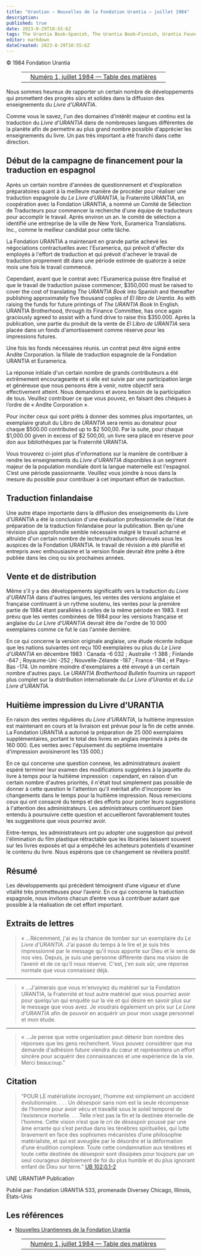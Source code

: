 ```yaml
---
title: "Urantian — Nouvelles de la Fondation Urantia — juillet 1984"
description: 
published: true
date: 2023-8-29T10:55:6Z
tags: The Urantia Book—Spanish, The Urantia Book—Finnish, Urantia Foundation, Urantian News, article
editor: markdown
dateCreated: 2023-8-29T10:55:6Z
---
```


<p class="v-card v-sheet theme--light grey lighten-3 px-2">© 1984 Fondation Urantia</p>
<figure class="table chapter-navigator">
  <table>
    <tbody>
      <tr>
        <td>
        </td>
        <td>
        <a href="/fr/index/articles_uf_urantian#numéro-1-juillet-1984">
          <span class="mdi mdi-book-open-variant"></span><span class="pl-2">Numéro 1, juillet 1984 — Table des matières</span>
        </a>
        </td>
        <td>
        </td>
      </tr>
    </tbody>
  </table>
</figure>





Nous sommes heureux de rapporter un certain nombre de développements qui promettent des progrès sûrs et solides dans la diffusion des enseignements du _Livre d'URANTIA_.

Comme vous le savez, l'un des domaines d'intérêt majeur et continu est la traduction du _Livre d'URANTIA_ dans de nombreuses langues différentes de la planète afin de permettre au plus grand nombre possible d'apprécier les enseignements du livre. Un pas très important a été franchi dans cette direction.

## Début de la campagne de financement pour la traduction en espagnol

Après un certain nombre d'années de questionnement et d'exploration préparatoires quant à la meilleure manière de procéder pour réaliser une traduction espagnole du _Le Livre d'URANTIA_, la Fraternité URANTIA, en coopération avec la Fondation URANTIA, a nommé un Comité de Sélection de Traducteurs pour commencer la recherche d'une équipe de traducteurs pour accomplir le travail. Après environ un an. le comité de sélection a identifié une entreprise de la ville de New York, Euramerica Translations. Inc., comme le meilleur candidat pour cette tâche.

La Fondation URANTIA a maintenant en grande partie achevé les négociations contractuelles avec l'Euramerica, qui prévoit d'affecter dix employés à l'effort de traduction et qui prévoit d'achever le travail de traduction proprement dit dans une période estimée de quatorze à seize mois une fois le travail commencé.

Cependant, avant que le contrat avec l'Euramerica puisse être finalisé et que le travail de traduction puisse commencer, $350,000 must be raised to cover the cost of translating _The URANTIA Book_ into Spanish and thereafter publishing approximately five thousand copIes of _El libro de Urantia_. As with raising the funds for future printings of _The URANTIA Book_ In English. URANTIA Brotherhood, through its Finance Committee, has once again graciously agreed to assist with a fund drive to raise this $350.000. Après la publication, une partie du produit de la vente de _El Libro de URANTIA_ sera placée dans un fonds d'amortissement comme réserve pour les impressions futures.

Une fois les fonds nécessaires réunis. un contrat peut être signé entre Andite Corporation. la filiale de traduction espagnole de la Fondation URANTIA et Euramerica.

La réponse initiale d'un certain nombre de grands contributeurs a été extrêmement encourageante et si elle est suivie par une participation large et généreuse que nous pensons être à venir, notre objectif sera effectivement atteint. Nous demandons et avons besoin de la participation de tous. Veuillez contribuer ce que vous pouvez, en faisant des chèques à l’ordre de « Andite Corporation ».

Pour inciter ceux qui sont prêts à donner des sommes plus importantes, un exemplaire gratuit du Libro de _URANTIA_ sera remis au donateur pour chaque $500.00 contributed up to $2 500,00. Par la suite, pour chaque $1,000.00 given in excess of $2 500,00, un livre sera placé en réserve pour don aux bibliothèques par la Fraternité URANTIA.

Vous trouverez ci-joint plus d'informations sur la manière de contribuer à rendre les enseignements du _Livre d'URANTIA_ disponibles à un segment majeur de la population mondiale dont la langue maternelle est l'espagnol. C’est une période passionnante. Veuillez vous joindre à nous dans la mesure du possible pour contribuer à cet important effort de traduction.

## Traduction finlandaise

Une autre étape importante dans la diffusion des enseignements du Livre d'URANTIA a été la conclusion d'une évaluation professionnelle de l'état de préparation de la traduction finlandaise pour la publication. Bien qu'une révision plus approfondie semble nécessaire malgré le travail acharné et altruiste d'un certain nombre de lecteurs/traducteurs dévoués sous les auspices de la Fondation URANTIA. le travail de révision a été planifié et entrepris avec enthousiasme et la version finale devrait être prête à être publiée dans les cinq ou six prochaines années.

## Vente et de distribution

Même s'il y a des développements significatifs vers la traduction du _Livre d'URANTIA_ dans d'autres langues, les ventes des versions anglaise et française continuent à un rythme soutenu, les ventes pour la première partie de 1984 étant parallèles à celles de la même période en 1983. Il est prévu que les ventes combinées de 1984 pour les versions française et anglaise du _Le Livre d'URANTIA_ devrait être de l'ordre de 10 000 exemplaires comme ce fut le cas l'année dernière.

En ce qui concerne la version originale anglaise, une étude récente indique que les nations suivantes ont reçu 100 exemplaires ou plus du _Le Livre d'URANTIA_ en décembre 1983 : Canada -6 032 ; Australie -1 388 ; Finlande -647 ; Royaume-Uni -252 ; Nouvelle-Zélande -187 ; France -184 ; et Pays-Bas -174. Un nombre moindre d'exemplaires a été envoyé à un certain nombre d'autres pays. Le _URANTIA Brotherhood Bulletin_ fournira un rapport plus complet sur la distribution internationale du _Le Livre d'Urantia_ et du _Le Livre d'URANTIA._

## Huitième impression du Livre d'URANTIA

En raison des ventes régulières du _Livre d'URANTIA_, la huitième impression est maintenant en cours et la livraison est prévue pour la fin de cette année. La Fondation URANTIA a autorisé la préparation de 25 000 exemplaires supplémentaires, portant le total des livres en anglais _imprimés_ à près de 160 000. (Les ventes avec l'épuisement du septième inventaire d'impression avoisineront les 135 000.)

En ce qui concerne une question connexe, les administrateurs avaient espéré terminer leur examen des modifications suggérées à la jaquette du livre à temps pour la huitième impression : cependant, en raison d'un certain nombre d'autres priorités, il n'était tout simplement pas possible de donner à cette question le l'attention qu'il méritait afin d'incorporer les changements dans le temps pour la huitième impression. Nous remercions ceux qui ont consacré du temps et des efforts pour porter leurs suggestions à l'attention des administrateurs. Les administrateurs continueront bien entendu à poursuivre cette question et accueilleront favorablement toutes les suggestions que vous pourriez avoir.

Entre-temps, les administrateurs ont pu adopter une suggestion qui prévoit l'élimination du film plastique rétractable que les librairies laissent souvent sur les livres exposés et qui a empêché les acheteurs potentiels d'examiner le contenu du livre. Nous espérons que ce changement se révélera positif.

## Résumé

Les développements qui précèdent témoignent d’une vigueur et d’une vitalité très prometteuses pour l’avenir. En ce qui concerne la traduction espagnole, nous invitons chacun d’entre vous à contribuer autant que possible à la réalisation de cet effort important.

## Extraits de lettres

> « …Récemment, j'ai eu la chance de tomber sur un exemplaire du _Le Livre d'URANTIA_. J'ai passé du temps à le lire et je suis très impressionné par le message qu'il nous apporte sur Dieu et le sens de nos vies. Depuis, je suis une personne différente dans ma vision de l’avenir et de ce qu’il nous réserve. C'est, j'en suis sûr, une réponse normale que vous connaissez déjà.

---

> « …J'aimerais que vous m'envoyiez du matériel sur la Fondation URANTIA, la Fraternité et tout autre matériel que vous pourriez avoir pour quelqu'un qui enquête sur la vie et qui désire en savoir plus sur le message que vous avez. Je voudrais également un prix sur _Le Livre d’URANTIA_ afin de pouvoir en acquérir un pour mon usage personnel et mon étude.

---

> « …Je pense que votre organisation peut détenir bon nombre des réponses que les gens recherchent. Vous pouvez considérer que ma demande d'adhésion future viendra du cœur et représentera un effort sincère pour acquérir des connaissances et une expérience de la vie. Merci beaucoup."

## Citation

> “POUR LE matérialiste incroyant, l’homme est simplement un accident évolutionnaire. . . . Un désespoir sans nom est la seule récompense de l’homme pour avoir vécu et travaillé sous le soleil temporel de l’existence mortelle. . . .Telle n’est pas la fin et la destinée éternelle de l’homme. Cette vision n’est que le cri de désespoir poussé par une âme errante qui s’est perdue dans les ténèbres spirituelles, qui lutte bravement en face des sophismes mécanistes d’une philosophie matérialiste, et qui est aveuglée par le désordre et la déformation d’une érudition complexe. Toute cette condamnation aux ténèbres et toute cette destinée de désespoir sont dissipées pour toujours par un seul courageux déploiement de foi du plus humble et du plus ignorant enfant de Dieu sur terre.” <a id="a88_702"></a>[UB 102:0.1-2](/en/The_Urantia_Book/102#p0_1)

UNE URANTIA® Publication

Publié par:
Fondation URANTIA
533, promenade Diversey
Chicago, Illinois, États-Unis

## Les références

- [Nouvelles Urantiennes de la Fondation Urantia](https://www.urantia.org/news/1984-07)



<figure class="table chapter-navigator">
  <table>
    <tbody>
      <tr>
        <td>
        </td>
        <td>
        <a href="/fr/index/articles_uf_urantian#numéro-1-juillet-1984">
          <span class="mdi mdi-book-open-variant"></span><span class="pl-2">Numéro 1, juillet 1984 — Table des matières</span>
        </a>
        </td>
        <td>
        </td>
      </tr>
    </tbody>
  </table>
</figure>
